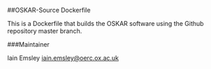 ##OSKAR-Source Dockerfile

This is a Dockerfile that builds the OSKAR software using
the Github repository master branch. 


###Maintainer

Iain Emsley <iain.emsley@oerc.ox.ac.uk>
